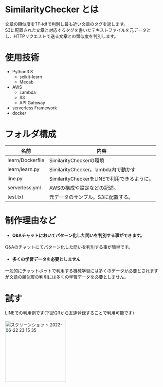 # SimilarityChecker とは
文章の類似度をTF-idfで判別し最も近い文章のタグを返します。<br>
S3に配置された文章と対応するタグを書いたテキストファイルを元データとし、HTTPリクエストで送る文章との類似度を判別します。<br>

# 使用技術
* Python3.8
  * scikit-learn
  * Mecab 
* AWS 
  * Lambda
  * S3
  * API Gateway
* serverless Framework
* docker

# フォルダ構成
|  名前  |  内容  |
| ---- | ---- |
|  learn/Dockerfile  | SimilarityCheckerの環境  |
|  learn/learn.py  | SimilarityChecker。lambda内で動かす  |
|  line.py  |  SimilarityCheckerをLINEで利用できるように。  |
|  serverless.yml  |  AWSの構成や設定などの記述。 |
|  test.txt  |  元データのサンプル。S3に配置する。 |


# 制作理由など
- #### Q&Aチャットにおいてパターン化した問いを判別する事ができます。<br>
Q&Aのチャットにてパターン化した問いを判別する事が簡単です。

- #### 多くの学習データを必要としません<br>
一般的にチャットボットで利用する機械学習には多くのデータが必要とされますが文章の類似度の判別には多くの学習データを必要としません。

# 試す
LINEでの利用例です(下記QRから友達登録することで利用可能です)<br><br>
<img width="200" alt="スクリーンショット 2022-06-22 23 15 35" src="https://user-images.githubusercontent.com/84945656/175055590-d1542c96-06b9-4279-ad6c-40e3388b9165.png">
